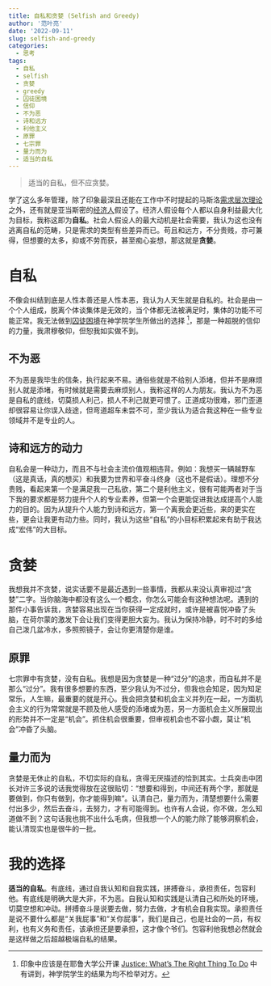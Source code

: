 ```yaml
---
title: 自私和贪婪 (Selfish and Greedy)
author: '范叶亮'
date: '2022-09-11'
slug: selfish-and-greedy
categories:
  - 思考
tags:
  - 自私
  - selfish
  - 贪婪
  - greedy
  - 囚徒困境
  - 信仰
  - 不为恶
  - 诗和远方
  - 利他主义
  - 原罪
  - 七宗罪
  - 量力而为
  - 适当的自私
---
```


> 适当的自私，但不应贪婪。

学了这么多年管理，除了印象最深且还能在工作中不时提起的马斯洛[需求层次理论](https://zh.wikipedia.org/zh-hans/%E9%9C%80%E6%B1%82%E5%B1%82%E6%AC%A1%E7%90%86%E8%AE%BA)之外，还有就是亚当斯密的[经济人](https://zh.wikipedia.org/zh-hans/%E7%BB%8F%E6%B5%8E%E4%BA%BA)假设了。经济人假设每个人都以自身利益最大化为目标，我称这即为**自私**。社会人假设人的最大动机是社会需要，我认为这也没有逃离自私的范畴，只是需求的类型有些差异而已。苟且和远方，不分贵贱，亦可兼得，但想要的太多，抑或不劳而获，甚至痴心妄想，那这就是**贪婪**。

# 自私

不像会纠结到底是人性本善还是人性本恶，我认为人天生就是自私的。社会是由一个个人组成，脱离个体谈集体是无效的，当个体都无法被满足时，集体的功能不可能正常。我无法做到[囚徒困境](https://zh.wikipedia.org/zh/%E5%9B%9A%E5%BE%92%E5%9B%B0%E5%A2%83)在神学院学生所做出的选择 [^prisoner-dilemma-result]，那是一种超脱的信仰的力量，我肃穆敬仰，但恕我如实做不到。

## 不为恶

不为恶是我毕生的信条，执行起来不易。通俗些就是不给别人添堵，但并不是麻烦别人就是添堵，有时候就是需要去麻烦别人，我称这样的人为朋友。我认为不为恶是自私的底线，切莫损人利己，损人不利己就更可恨了。正道成功很难，邪门歪道却很容易让你误入歧途，但弯道超车未尝不可，至少我认为适合我这种在一些专业领域并不是专业的人。

## 诗和远方的动力

自私会是一种动力，而且不与社会主流价值观相违背。例如：我想买一辆越野车（这是真话，真的想买）和我要为世界和平奋斗终身（这也不是假话）。理想不分贵贱，看起来第一个是满足我一己私欲，第二个是利他主义，很有可能两者对于当下我的要求都是努力提升个人的专业素养，但第一个会更能促进我达成提高个人能力的目的。因为从提升个人能力到诗和远方，第一个离我会更近些，来的更实在些，更会让我更有动力些。同时，我认为这些“自私”的小目标积累起来有助于我达成“宏伟”的大目标。

# 贪婪

我想我并不贪婪，说实话要不是最近遇到一些事情，我都从来没认真审视过“贪婪”二字。当你脑海中都没有这么一个概念，你怎么可能会有这种想法呢。遇到的那件小事告诉我，贪婪容易出现在当你获得一定成就时，或许是被喜悦冲昏了头脑，在荷尔蒙的激发下会让我们变得更胆大妄为。我认为保持冷静，时不时的多给自己泼几盆冷水，多照照镜子，会让你更清楚你是谁。

## 原罪

七宗罪中有贪婪，没有自私。我想是因为贪婪是一种“过分”的追求，而自私并不是那么“过分”。我有很多想要的东西，至少我认为不过分，但我也会知足，因为知足常乐，人生嘛，最重要的就是开心。我会把贪婪和机会主义并列在一起，一方面机会主义的行为常常就是不顾及他人感受的添堵或为恶，另一方面机会主义所展现出的形势并不一定是“机会”。抓住机会很重要，但审视机会也不容小觑，莫让“机会”冲昏了头脑。

## 量力而为

贪婪是无休止的自私，不切实际的自私，贪得无厌描述的恰到其实。士兵突击中团长对许三多说的话我觉得放在这很贴切：“想要和得到，中间还有两个字，那就是要做到，你只有做到，你才能得到嘛”。认清自己，量力而为，清楚想要什么需要付出多少，然后去奋斗，去努力，才有可能得到。也许有人会说，你不做，怎么知道做不到？这句话我也挑不出什么毛病，但我想一个人的能力除了能够洞察机会，能认清现实也是很牛的一批。

# 我的选择

**适当的自私**。有底线，通过自我认知和自我实践，拼搏奋斗，承担责任，包容利他。有底线是明确大是大非，不为恶。自我认知和实践是认清自己和所处的环境，切莫空想和冲动。拼搏奋斗是说要去做，努力去做，才有机会自我实现。承担责任是说不要什么都是“关我屁事”和“关你屁事”，我们是自己，也是社会的一员，有权利，也有义务和责任，该承担还是要承担，这才像个爷们。包容利他我想必然就会是这样做之后超越极端自私的结果。

[^prisoner-dilemma-result]: 印象中应该是在耶鲁大学公开课 [Justice: What’s The Right Thing To Do](https://college.harvard.edu/justice-whats-right-thing-do) 中有讲到，神学院学生的结果为均不检举对方。
